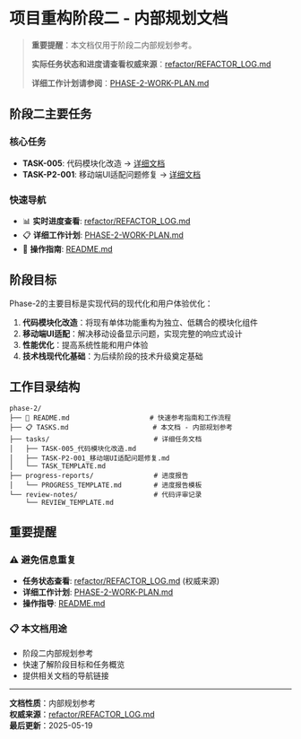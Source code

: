 # 项目重构阶段二 - 内部规划文档

<!-- updated for: 简化为阶段内部规划文档，避免与权威来源重复 -->

> **重要提醒**：本文档仅用于阶段二内部规划参考。
> 
> **实际任务状态和进度请查看权威来源**：[refactor/REFACTOR_LOG.md](../REFACTOR_LOG.md)
> 
> **详细工作计划请参阅**：[PHASE-2-WORK-PLAN.md](PHASE-2-WORK-PLAN.md)

## 阶段二主要任务

### 核心任务
- **TASK-005**: 代码模块化改造 → [详细文档](tasks/TASK-005_代码模块化改造.md)
- **TASK-P2-001**: 移动端UI适配问题修复 → [详细文档](tasks/TASK-P2-001_移动端UI适配问题修复.md)

### 快速导航
- 📊 **实时进度查看**: [refactor/REFACTOR_LOG.md](../REFACTOR_LOG.md)
- 📋 **详细工作计划**: [PHASE-2-WORK-PLAN.md](PHASE-2-WORK-PLAN.md)
- 📖 **操作指南**: [README.md](README.md)

## 阶段目标

Phase-2的主要目标是实现代码的现代化和用户体验优化：

1. **代码模块化改造**：将现有单体功能重构为独立、低耦合的模块化组件
2. **移动端UI适配**：解决移动设备显示问题，实现完整的响应式设计
3. **性能优化**：提高系统性能和用户体验
4. **技术栈现代化基础**：为后续阶段的技术升级奠定基础

## 工作目录结构

```
phase-2/
├── 📖 README.md                    # 快速参考指南和工作流程
├── 📋 TASKS.md                     # 本文档 - 内部规划参考
├── tasks/                          # 详细任务文档
│   ├── TASK-005_代码模块化改造.md
│   ├── TASK-P2-001_移动端UI适配问题修复.md
│   └── TASK_TEMPLATE.md
├── progress-reports/               # 进度报告
│   └── PROGRESS_TEMPLATE.md        # 进度报告模板
└── review-notes/                   # 代码评审记录
    └── REVIEW_TEMPLATE.md
```

## 重要提醒

### ⚠️ 避免信息重复
- **任务状态查看**: [refactor/REFACTOR_LOG.md](../REFACTOR_LOG.md) (权威来源)
- **详细工作计划**: [PHASE-2-WORK-PLAN.md](PHASE-2-WORK-PLAN.md)
- **操作指导**: [README.md](README.md)

### 📋 本文档用途
- 阶段二内部规划参考
- 快速了解阶段目标和任务概览
- 提供相关文档的导航链接

---

**文档性质**：内部规划参考  
**权威来源**：[refactor/REFACTOR_LOG.md](../REFACTOR_LOG.md)  
**最后更新**：2025-05-19 
